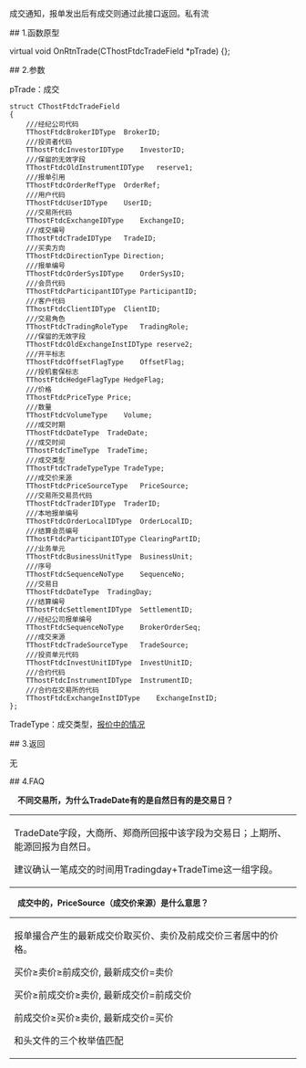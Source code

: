 <p>成交通知，报单发出后有成交则通过此接口返回。私有流</p>
<span class="anchor" id="d63df74e-122d-4486-9090-295ae558b04d"></span>
## 1.函数原型
<p>virtual void OnRtnTrade(CThostFtdcTradeField *pTrade) {};</p>
<span class="anchor" id="5d1873ef-9f18-40dc-9561-357872998408"></span>
## 2.参数
<p>pTrade：成交</p>
<pre><code>struct CThostFtdcTradeField
{
    ///经纪公司代码
    TThostFtdcBrokerIDType  BrokerID;
    ///投资者代码
    TThostFtdcInvestorIDType    InvestorID;
    ///保留的无效字段
    TThostFtdcOldInstrumentIDType   reserve1;
    ///报单引用
    TThostFtdcOrderRefType  OrderRef;
    ///用户代码
    TThostFtdcUserIDType    UserID;
    ///交易所代码
    TThostFtdcExchangeIDType    ExchangeID;
    ///成交编号
    TThostFtdcTradeIDType   TradeID;
    ///买卖方向
    TThostFtdcDirectionType Direction;
    ///报单编号
    TThostFtdcOrderSysIDType    OrderSysID;
    ///会员代码
    TThostFtdcParticipantIDType ParticipantID;
    ///客户代码
    TThostFtdcClientIDType  ClientID;
    ///交易角色
    TThostFtdcTradingRoleType   TradingRole;
    ///保留的无效字段
    TThostFtdcOldExchangeInstIDType reserve2;
    ///开平标志
    TThostFtdcOffsetFlagType    OffsetFlag;
    ///投机套保标志
    TThostFtdcHedgeFlagType HedgeFlag;
    ///价格
    TThostFtdcPriceType Price;
    ///数量
    TThostFtdcVolumeType    Volume;
    ///成交时期
    TThostFtdcDateType  TradeDate;
    ///成交时间
    TThostFtdcTimeType  TradeTime;
    ///成交类型
    TThostFtdcTradeTypeType TradeType;
    ///成交价来源
    TThostFtdcPriceSourceType   PriceSource;
    ///交易所交易员代码
    TThostFtdcTraderIDType  TraderID;
    ///本地报单编号
    TThostFtdcOrderLocalIDType  OrderLocalID;
    ///结算会员编号
    TThostFtdcParticipantIDType ClearingPartID;
    ///业务单元
    TThostFtdcBusinessUnitType  BusinessUnit;
    ///序号
    TThostFtdcSequenceNoType    SequenceNo;
    ///交易日
    TThostFtdcDateType  TradingDay;
    ///结算编号
    TThostFtdcSettlementIDType  SettlementID;
    ///经纪公司报单编号
    TThostFtdcSequenceNoType    BrokerOrderSeq;
    ///成交来源
    TThostFtdcTradeSourceType   TradeSource;
    ///投资单元代码
    TThostFtdcInvestUnitIDType  InvestUnitID;
    ///合约代码
    TThostFtdcInstrumentIDType  InstrumentID;
    ///合约在交易所的代码
    TThostFtdcExchangeInstIDType    ExchangeInstID;
};
</code></pre>
<p>TradeType：成交类型，<a href="../../../qtywgz/bjhxj.html#anchor-id-02">报价中的情况</a></p>
<span class="anchor" id="eaaa766a-fac6-4c78-bc48-14bdaba5dc30"></span>
## 3.返回
<p>无</p>
<span class="anchor" id="6126916e-a156-444c-807e-5e6097019477"></span>
## 4.FAQ
<p><span alt="" id="anchor-id-10"></span> </p>
<p><div class="region_i"><p class="region_header" id="region_header_1" style="padding-left: 1em;font-weight : bold;text-indent: 0px;text-align: left;">不同交易所，为什么TradeDate有的是自然日有的是交易日？</p><div class="region_panel" id="region_panel_1" style="display:block;"><table><tr><td>
<p>TradeDate字段，大商所、郑商所回报中该字段为交易日；上期所、能源回报为自然日。</p>
<p>建议确认一笔成交的时间用Tradingday+TradeTime这一组字段。</p>
</td></tr></table>
</div><p class="region_tail" id="region_tail_1" style="border-top-color:transparent;border-bottom-width:0;"></p></div></p>
<p><span alt="" id="anchor-id-11"></span> </p>
<p><div class="region_i"><p class="region_header" id="region_header_2" style="padding-left: 1em;font-weight : bold;text-indent: 0px;text-align: left;">成交中的，PriceSource（成交价来源）是什么意思？</p><div class="region_panel" id="region_panel_2" style="display:block;"><table><tr><td>
<p>报单撮合产生的最新成交价取买价、卖价及前成交价三者居中的价格。</p>
<p>买价≥卖价≥前成交价, 最新成交价=卖价</p>
<p>买价≥前成交价≥卖价, 最新成交价=前成交价</p>
<p>前成交价≥买价≥卖价, 最新成交价=买价</p>
<p>和头文件的三个枚举值匹配</p>
</td></tr></table>
</div><p class="region_tail" id="region_tail_2" style="border-top-color:transparent;border-bottom-width:0;"></p></div></p>
